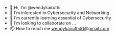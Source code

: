 - 👋 Hi, I’m @wendykairuthi
- 👀 I’m interested in Cybersecurity and Networking
- 🌱 I’m currently learning essential of Cybersecurity
- 💞️ I’m looking to collaborate on ...
- 📫 How to reach me  wendykairuthi51@gmail.com

<!---
wendykairuthi/wendykairuthi is a ✨ special ✨ repository because its `README.md` (this file) appears on your GitHub profile.
You can click the Preview link to take a look at your changes.
--->
